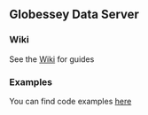 ## Globessey Data Server

### Wiki

See the [Wiki](https://github.com/arh-eu/gds/wiki) for guides

### Examples

You can find code examples [here](https://github.com/arh-eu/gds/tree/master/src/examples)
